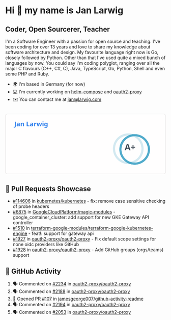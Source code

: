 # Hi 👋 my name is Jan Larwig

## Coder, Open Sourcerer, Teacher

I'm a Software Engineer with a passion for open source and teaching. I've been coding for over 13 years and love to share my knowledge about software architecture and design. My favourite language right now is Go, closely followed by Python. Other than that I've used quite a mixed bunch of languages by now. You could say I'm coding polyglot, ranging over all the major C flavours (C++, C#, C), Java, TypeScript, Go, Python, Shell and even some PHP and Ruby.

- 🌍 I'm based in Germany (for now)
- 💻 I'm currently working on [helm-compose](https://seacrew.github.io/helm-compose/) and [oauth2-proxy](https://github.com/oauth2-proxy/oauth2-proxy)
- ✉️ You can contact me at [jan@larwig.com](mailto:jan@larwig.com)

<br>

<a href="https://github.com/anuraghazra/github-readme-stats">
  <picture>
    <source
      srcset="https://raw.githubusercontent.com/tuunit/tuunit/main/general_dark.svg" 
      media="(prefers-color-scheme: dark)" 
    />
    <source
      srcset="https://raw.githubusercontent.com/tuunit/tuunit/main/general_light.svg" 
      media="(prefers-color-scheme: light), (prefers-color-scheme: no-preference)" 
    />
    <img src="https://raw.githubusercontent.com/tuunit/tuunit/main/general_light.svg" />
  </picture>
</a>

## 🔧 Pull Requests Showcase

- [#114606](https://github.com/kubernetes/kubernetes/issues/114606) in [kubernetes/kubernetes](https://github.com/kubernetes/kubernetes) - fix: remove case sensitive checking of probe headers
- [#6875](https://github.com/GoogleCloudPlatform/magic-modules/pull/6875) in [GoogleCloudPlatform/magic-modules](https://github.com/GoogleCloudPlatform/magic-modules) - google_container_cluster: add support for new GKE Gateway API controller
- [#1510](https://github.com/terraform-google-modules/terraform-google-kubernetes-engine/pull/1510) in [terraform-google-modules/terraform-google-kubernetes-engine](https://github.com/terraform-google-modules/terraform-google-kubernetes-engine) - feat!: support for gateway api
- [#1927](https://github.com/oauth2-proxy/oauth2-proxy/issues/1927) in [oauth2-proxy/oauth2-proxy](https://github.com/oauth2-proxy/oauth2-proxy) - Fix default scope settings for none oidc providers like GitHub
- [#1928](https://github.com/oauth2-proxy/oauth2-proxy/issues/1928) in [oauth2-proxy/oauth2-proxy](https://github.com/oauth2-proxy/oauth2-proxy) - Add GitHub groups (orgs/teams) support

## 🔔 GitHub Activity

<!--START_SECTION:activity-->
1. 🗣 Commented on [#2234](https://github.com/oauth2-proxy/oauth2-proxy/issues/2234#issuecomment-1718260648) in [oauth2-proxy/oauth2-proxy](https://github.com/oauth2-proxy/oauth2-proxy)
2. 🗣 Commented on [#2188](https://github.com/oauth2-proxy/oauth2-proxy/issues/2188#issuecomment-1718206776) in [oauth2-proxy/oauth2-proxy](https://github.com/oauth2-proxy/oauth2-proxy)
3. 💪 Opened PR [#107](https://github.com/jamesgeorge007/github-activity-readme/pull/107) in [jamesgeorge007/github-activity-readme](https://github.com/jamesgeorge007/github-activity-readme)
4. 🗣 Commented on [#2194](https://github.com/oauth2-proxy/oauth2-proxy/pull/2194#issuecomment-1718117645) in [oauth2-proxy/oauth2-proxy](https://github.com/oauth2-proxy/oauth2-proxy)
5. 🗣 Commented on [#2053](https://github.com/oauth2-proxy/oauth2-proxy/pull/2053#issuecomment-1718063560) in [oauth2-proxy/oauth2-proxy](https://github.com/oauth2-proxy/oauth2-proxy)
<!--END_SECTION:activity-->
